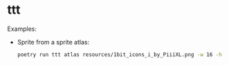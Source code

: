 # ttt

Examples:

- Sprite from a sprite atlas:
  
  ```bash
  poetry run ttt atlas resources/1bit_icons_i_by_PiiiXL.png -w 16 -h 16 -ox 8 -oy 8 -gx 8 -gy 8 -i 31
  ```
